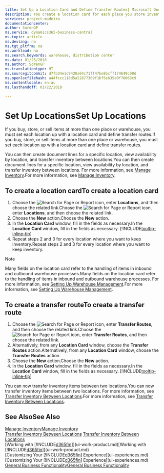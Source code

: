 ```yaml
---
title: Set Up a Location Card and Define Transfer Routes| Microsoft Docs
description: You create a location card for each place you store inventory items, for example, a warehouse or distribution centre, and set up routes to transfer items between locations.
services: project-madeira
documentationcenter: 
author: SorenGP
ms.service: dynamics365-business-central
ms.topic: article
ms.devlang: na
ms.tgt_pltfrm: na
ms.workload: na
ms.search.keywords: warehouse, distribution center
ms.date: 01/25/2018
ms.author: SorenGP
ms.translationtype: HT
ms.sourcegitcommit: d7fb34e1c9428a64c71ff47be8bcff174649c00d
ms.openlocfilehash: a44fccc118d5a52877309f1bf5e635e0f76068c9
ms.contentlocale: en-au
ms.lasthandoff: 03/22/2018

---
```

# <a name="set-up-locations"></a><span data-ttu-id="ecd07-103">Set Up Locations</span><span class="sxs-lookup"><span data-stu-id="ecd07-103">Set Up Locations</span></span>
<span data-ttu-id="ecd07-104">If you buy, store, or sell items at more than one place or warehouse, you must set each location up with a location card and define transfer routes.</span><span class="sxs-lookup"><span data-stu-id="ecd07-104">If you buy, store, or sell items at more than one place or warehouse, you must set each location up with a location card and define transfer routes.</span></span>

<span data-ttu-id="ecd07-105">You can then create document lines for a specific location, view availability by location, and transfer inventory between locations.</span><span class="sxs-lookup"><span data-stu-id="ecd07-105">You can then create document lines for a specific location, view availability by location, and transfer inventory between locations.</span></span> <span data-ttu-id="ecd07-106">For more information, see [Manage Inventory](inventory-manage-inventory.md).</span><span class="sxs-lookup"><span data-stu-id="ecd07-106">For more information, see [Manage Inventory](inventory-manage-inventory.md).</span></span>

## <a name="to-create-a-location-card"></a><span data-ttu-id="ecd07-107">To create a location card</span><span class="sxs-lookup"><span data-stu-id="ecd07-107">To create a location card</span></span>
1. <span data-ttu-id="ecd07-108">Choose the ![Search for Page or Report](media/ui-search/search_small.png "Search for Page or Report icon") icon, enter **Locations**, and then choose the related link.</span><span class="sxs-lookup"><span data-stu-id="ecd07-108">Choose the ![Search for Page or Report](media/ui-search/search_small.png "Search for Page or Report icon") icon, enter **Locations**, and then choose the related link.</span></span>
2. <span data-ttu-id="ecd07-109">Choose the **New** action.</span><span class="sxs-lookup"><span data-stu-id="ecd07-109">Choose the **New** action.</span></span>
3. <span data-ttu-id="ecd07-110">In the **Location Card** window, fill in the fields as necessary.</span><span class="sxs-lookup"><span data-stu-id="ecd07-110">In the **Location Card** window, fill in the fields as necessary.</span></span> [!INCLUDE[tooltip-inline-tip](includes/tooltip-inline-tip_md.md)]
4. <span data-ttu-id="ecd07-111">Repeat steps 2 and 3 for every location where you want to keep inventory.</span><span class="sxs-lookup"><span data-stu-id="ecd07-111">Repeat steps 2 and 3 for every location where you want to keep inventory.</span></span>

> [!NOTE]  
> <span data-ttu-id="ecd07-112">Many fields on the location card refer to the handling of items in inbound and outbound warehouse processes.</span><span class="sxs-lookup"><span data-stu-id="ecd07-112">Many fields on the location card refer to the handling of items in inbound and outbound warehouse processes.</span></span> <span data-ttu-id="ecd07-113">For more information, see [Setting Up Warehouse Management](warehouse-setup-warehouse.md).</span><span class="sxs-lookup"><span data-stu-id="ecd07-113">For more information, see [Setting Up Warehouse Management](warehouse-setup-warehouse.md).</span></span>

## <a name="to-create-a-transfer-route"></a><span data-ttu-id="ecd07-114">To create a transfer route</span><span class="sxs-lookup"><span data-stu-id="ecd07-114">To create a transfer route</span></span>
1. <span data-ttu-id="ecd07-115">Choose the ![Search for Page or Report](media/ui-search/search_small.png "Search for Page or Report icon") icon, enter **Transfer Routes**, and then choose the related link.</span><span class="sxs-lookup"><span data-stu-id="ecd07-115">Choose the ![Search for Page or Report](media/ui-search/search_small.png "Search for Page or Report icon") icon, enter **Transfer Routes**, and then choose the related link.</span></span>
2. <span data-ttu-id="ecd07-116">Alternatively, from any **Location Card** window, choose the **Transfer Routes** action.</span><span class="sxs-lookup"><span data-stu-id="ecd07-116">Alternatively, from any **Location Card** window, choose the **Transfer Routes** action.</span></span>
3. <span data-ttu-id="ecd07-117">Choose the **New** action.</span><span class="sxs-lookup"><span data-stu-id="ecd07-117">Choose the **New** action.</span></span>
4. <span data-ttu-id="ecd07-118">In the **Location Card** window, fill in the fields as necessary.</span><span class="sxs-lookup"><span data-stu-id="ecd07-118">In the **Location Card** window, fill in the fields as necessary.</span></span> [!INCLUDE[tooltip-inline-tip](includes/tooltip-inline-tip_md.md)]

<span data-ttu-id="ecd07-119">You can now transfer inventory items between two locations.</span><span class="sxs-lookup"><span data-stu-id="ecd07-119">You can now transfer inventory items between two locations.</span></span> <span data-ttu-id="ecd07-120">For more information, see [Transfer Inventory Between Locations](inventory-how-transfer-between-locations.md).</span><span class="sxs-lookup"><span data-stu-id="ecd07-120">For more information, see [Transfer Inventory Between Locations](inventory-how-transfer-between-locations.md).</span></span>    

## <a name="see-also"></a><span data-ttu-id="ecd07-121">See Also</span><span class="sxs-lookup"><span data-stu-id="ecd07-121">See Also</span></span>
[<span data-ttu-id="ecd07-122">Manage Inventory</span><span class="sxs-lookup"><span data-stu-id="ecd07-122">Manage Inventory</span></span>](inventory-manage-inventory.md)  
<span data-ttu-id="ecd07-123">[Transfer Inventory Between Locations](inventory-how-transfer-between-locations.md)  </span><span class="sxs-lookup"><span data-stu-id="ecd07-123">[Transfer Inventory Between Locations](inventory-how-transfer-between-locations.md)  </span></span>  
<span data-ttu-id="ecd07-124">[Working with [!INCLUDE[d365fin](includes/d365fin_md.md)]](ui-work-product.md)</span><span class="sxs-lookup"><span data-stu-id="ecd07-124">[Working with [!INCLUDE[d365fin](includes/d365fin_md.md)]](ui-work-product.md)</span></span>  
<span data-ttu-id="ecd07-125">[Customizing Your [!INCLUDE[d365fin](includes/d365fin_md.md)] Experience](ui-experiences.md)</span><span class="sxs-lookup"><span data-stu-id="ecd07-125">[Customizing Your [!INCLUDE[d365fin](includes/d365fin_md.md)] Experience](ui-experiences.md)</span></span>  
[<span data-ttu-id="ecd07-126">General Business Functionality</span><span class="sxs-lookup"><span data-stu-id="ecd07-126">General Business Functionality</span></span>](ui-across-business-areas.md)

